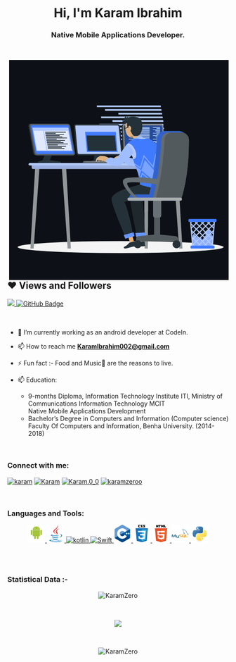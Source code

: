 <h1 align="center">Hi, I'm Karam Ibrahim</h1>
<h3 align="center">Native Mobile Applications Developer.</h3>


<br>


<p><img align="right" src="https://github.com/KaramZero/KaramZero/blob/main/animation_500_kxa883sd.gif" alt="adam-pw" /></p>

## ❤ Views and Followers
<a href="https://github.com/KaramZero/github-profile-views-counter">
    <img src="https://komarev.com/ghpvc/?username=KaramZero"> </a>
<a href="https://github.com/KaramZero?tab=followers"><img src="https://img.shields.io/github/followers/KaramZero?label=Followers&style=social" alt="GitHub Badge"></a>
<br><br>

<br>



- 🌱 I’m currently working as an android developer at CodeIn.

- 📫 How to reach me **KaramIbrahim002@gmail.com** 

- ⚡ Fun fact :- Food and Music🎵 are the reasons to live.

- 📫	Education: 
    - 9-months Diploma, Information Technology Institute ITI, 
      Ministry of Communications Information Technology MCIT  
Native Mobile Applications Development 
    - Bachelor’s Degree in Computers and Information (Computer science)
Faculty Of Computers and Information, Benha University. (2014-2018)



<br>

<h3 align="left">Connect with me:</h3>
<p align="left">
  <a href="https://www.linkedin.com/in/karamiibrahim/" target="blank"><img align="center"
      src="https://raw.githubusercontent.com/rahuldkjain/github-profile-readme-generator/master/src/images/icons/Social/linked-in-alt.svg"
      alt="karam" height="30" width="40" /></a>
  <a href="https://fb.com/karamElsaity" target="blank"><img align="center"
      src="https://raw.githubusercontent.com/rahuldkjain/github-profile-readme-generator/master/src/images/icons/Social/facebook.svg"
      alt="Karam" height="30" width="40" /></a>
  <a href="https://instagram.com/Karam.0_0" target="blank"><img align="center"
      src="https://raw.githubusercontent.com/rahuldkjain/github-profile-readme-generator/master/src/images/icons/Social/instagram.svg"
      alt="Karam.0_0" height="30" width="40" /></a>
  <a href="https://www.hackerrank.com/karamzeroo" target="blank"><img align="center"
      src="https://raw.githubusercontent.com/rahuldkjain/github-profile-readme-generator/master/src/images/icons/Social/hackerrank.svg"
      alt="karamzeroo" height="30" width="40" /></a>
 </a>
</p>
<br>
<h3 align="left">Languages and Tools:</h3>
<p align="center"> <a href="https://developer.android.com" target="_blank" rel="noreferrer"> <img
      src="https://raw.githubusercontent.com/devicons/devicon/master/icons/android/android-original-wordmark.svg"
      alt="android" width="40" height="40" />
       </a>
        <a href="https://www.java.com" target="_blank" rel="noreferrer"> <img
      src="https://raw.githubusercontent.com/devicons/devicon/master/icons/java/java-original.svg" alt="java" width="40"
      height="40" /> </a> 
        <a href="https://kotlinlang.org" target="_blank" rel="noreferrer">
    <img src="https://www.vectorlogo.zone/logos/kotlinlang/kotlinlang-icon.svg" alt="kotlin" width="40" height="40" />
  </a>
       <a href="https://www.apple.com/eg/" target="_blank" rel="noreferrer"> <img
      src="https://camo.githubusercontent.com/ca12405560eda1428010c0094efcf0ef2e9f2339e6f6c6e08b9dc0a12c97ca25/68747470733a2f2f73776966742e6f72672f6173736574732f696d616765732f73776966742e737667"
      alt="Swift" width="100" height="40" /> </a>
      <a href="https://www.w3schools.com/cpp/" target="_blank" rel="noreferrer">
    <img src="https://raw.githubusercontent.com/devicons/devicon/master/icons/cplusplus/cplusplus-original.svg"
      alt="cplusplus" width="40" height="40" /> </a> <a href="https://www.w3schools.com/css/" target="_blank"
    rel="noreferrer"> <img
      src="https://raw.githubusercontent.com/devicons/devicon/master/icons/css3/css3-original-wordmark.svg" alt="css3"
      width="40" height="40" /> </a> <a href="https://www.w3.org/html/" target="_blank" rel="noreferrer"> <img
      src="https://raw.githubusercontent.com/devicons/devicon/master/icons/html5/html5-original-wordmark.svg"
      alt="html5" width="40" height="40" /> </a> 
      <a href="https://www.mysql.com/" target="_blank" rel="noreferrer"> <img
      src="https://raw.githubusercontent.com/devicons/devicon/master/icons/mysql/mysql-original-wordmark.svg"
      alt="mysql" width="40" height="40" /> </a> </a>
     <a href="https://www.python.org" target="_blank" rel="noreferrer"> <img
      src="https://raw.githubusercontent.com/devicons/devicon/master/icons/python/python-original.svg" alt="python"
      width="40" height="40" /> </a>  </p>

<br>

</div>

<br>

<h3>Statistical Data :-</h3>

<p align="center"><img align="center"
    src="https://github-readme-stats.vercel.app/api/top-langs?username=KaramZero&show_icons=false&locale=en&bg_color=0d1117&text_color=ffffff&layout=compact"
    alt="KaramZero" 
    bg_color=#808080/></p>

<br>
<p align="center">
<img src="https://github-readme-stats.vercel.app/api?username=KaramZero&show_icons=true&theme=midnight-purple" align="center">
</p>
<br>
<p align="center"><img align="center" src="https://github-readme-streak-stats.herokuapp.com/?user=KaramZero&theme=dark&background=0d1117&date_format=M%20j%5B%2C%20Y%5D" alt="KaramZero" /></p>
      
